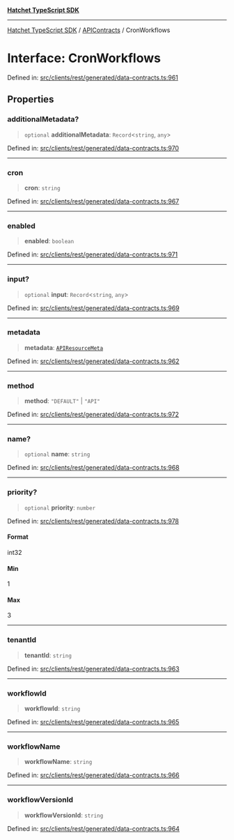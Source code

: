 [**Hatchet TypeScript SDK**](../../../../README.md)

***

[Hatchet TypeScript SDK](../../../../README.md) / [APIContracts](../README.md) / CronWorkflows

# Interface: CronWorkflows

Defined in: [src/clients/rest/generated/data-contracts.ts:961](https://github.com/hatchet-dev/hatchet/blob/0288a24f2e9f14787135b399bd47182f4d1260d9/sdks/typescript/src/clients/rest/generated/data-contracts.ts#L961)

## Properties

### additionalMetadata?

> `optional` **additionalMetadata**: `Record`\<`string`, `any`\>

Defined in: [src/clients/rest/generated/data-contracts.ts:970](https://github.com/hatchet-dev/hatchet/blob/0288a24f2e9f14787135b399bd47182f4d1260d9/sdks/typescript/src/clients/rest/generated/data-contracts.ts#L970)

***

### cron

> **cron**: `string`

Defined in: [src/clients/rest/generated/data-contracts.ts:967](https://github.com/hatchet-dev/hatchet/blob/0288a24f2e9f14787135b399bd47182f4d1260d9/sdks/typescript/src/clients/rest/generated/data-contracts.ts#L967)

***

### enabled

> **enabled**: `boolean`

Defined in: [src/clients/rest/generated/data-contracts.ts:971](https://github.com/hatchet-dev/hatchet/blob/0288a24f2e9f14787135b399bd47182f4d1260d9/sdks/typescript/src/clients/rest/generated/data-contracts.ts#L971)

***

### input?

> `optional` **input**: `Record`\<`string`, `any`\>

Defined in: [src/clients/rest/generated/data-contracts.ts:969](https://github.com/hatchet-dev/hatchet/blob/0288a24f2e9f14787135b399bd47182f4d1260d9/sdks/typescript/src/clients/rest/generated/data-contracts.ts#L969)

***

### metadata

> **metadata**: [`APIResourceMeta`](APIResourceMeta.md)

Defined in: [src/clients/rest/generated/data-contracts.ts:962](https://github.com/hatchet-dev/hatchet/blob/0288a24f2e9f14787135b399bd47182f4d1260d9/sdks/typescript/src/clients/rest/generated/data-contracts.ts#L962)

***

### method

> **method**: `"DEFAULT"` \| `"API"`

Defined in: [src/clients/rest/generated/data-contracts.ts:972](https://github.com/hatchet-dev/hatchet/blob/0288a24f2e9f14787135b399bd47182f4d1260d9/sdks/typescript/src/clients/rest/generated/data-contracts.ts#L972)

***

### name?

> `optional` **name**: `string`

Defined in: [src/clients/rest/generated/data-contracts.ts:968](https://github.com/hatchet-dev/hatchet/blob/0288a24f2e9f14787135b399bd47182f4d1260d9/sdks/typescript/src/clients/rest/generated/data-contracts.ts#L968)

***

### priority?

> `optional` **priority**: `number`

Defined in: [src/clients/rest/generated/data-contracts.ts:978](https://github.com/hatchet-dev/hatchet/blob/0288a24f2e9f14787135b399bd47182f4d1260d9/sdks/typescript/src/clients/rest/generated/data-contracts.ts#L978)

#### Format

int32

#### Min

1

#### Max

3

***

### tenantId

> **tenantId**: `string`

Defined in: [src/clients/rest/generated/data-contracts.ts:963](https://github.com/hatchet-dev/hatchet/blob/0288a24f2e9f14787135b399bd47182f4d1260d9/sdks/typescript/src/clients/rest/generated/data-contracts.ts#L963)

***

### workflowId

> **workflowId**: `string`

Defined in: [src/clients/rest/generated/data-contracts.ts:965](https://github.com/hatchet-dev/hatchet/blob/0288a24f2e9f14787135b399bd47182f4d1260d9/sdks/typescript/src/clients/rest/generated/data-contracts.ts#L965)

***

### workflowName

> **workflowName**: `string`

Defined in: [src/clients/rest/generated/data-contracts.ts:966](https://github.com/hatchet-dev/hatchet/blob/0288a24f2e9f14787135b399bd47182f4d1260d9/sdks/typescript/src/clients/rest/generated/data-contracts.ts#L966)

***

### workflowVersionId

> **workflowVersionId**: `string`

Defined in: [src/clients/rest/generated/data-contracts.ts:964](https://github.com/hatchet-dev/hatchet/blob/0288a24f2e9f14787135b399bd47182f4d1260d9/sdks/typescript/src/clients/rest/generated/data-contracts.ts#L964)
